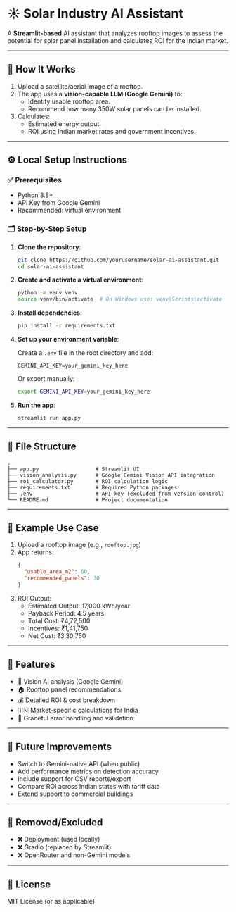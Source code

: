 # ☀️ Solar Industry AI Assistant

A **Streamlit-based** AI assistant that analyzes rooftop images to assess the potential for solar panel installation and calculates ROI for the Indian market.

---

## 🧠 How It Works

1. Upload a satellite/aerial image of a rooftop.
2. The app uses a **vision-capable LLM (Google Gemini)** to:
   - Identify usable rooftop area.
   - Recommend how many 350W solar panels can be installed.
3. Calculates:
   - Estimated energy output.
   - ROI using Indian market rates and government incentives.

---

## ⚙️ Local Setup Instructions

### ✅ Prerequisites

- Python 3.8+
- API Key from Google Gemini
- Recommended: virtual environment

### 🗂️ Step-by-Step Setup

1. **Clone the repository**:
   ```bash
   git clone https://github.com/yourusername/solar-ai-assistant.git
   cd solar-ai-assistant
   ```

2. **Create and activate a virtual environment**:
   ```bash
   python -m venv venv
   source venv/bin/activate  # On Windows use: venv\Scripts\activate
   ```

3. **Install dependencies**:
   ```bash
   pip install -r requirements.txt
   ```

4. **Set up your environment variable**:

   Create a `.env` file in the root directory and add:
   ```env
   GEMINI_API_KEY=your_gemini_key_here
   ```

   Or export manually:
   ```bash
   export GEMINI_API_KEY=your_gemini_key_here
   ```

5. **Run the app**:
   ```bash
   streamlit run app.py
   ```

---

## 📁 File Structure

```
.
├── app.py                  # Streamlit UI
├── vision_analysis.py      # Google Gemini Vision API integration
├── roi_calculator.py       # ROI calculation logic
├── requirements.txt        # Required Python packages
├── .env                    # API key (excluded from version control)
└── README.md               # Project documentation
```

---

## 🧪 Example Use Case

1. Upload a rooftop image (e.g., `rooftop.jpg`)
2. App returns:
   ```json
   {
     "usable_area_m2": 60,
     "recommended_panels": 30
   }
   ```
3. ROI Output:
   - Estimated Output: 17,000 kWh/year
   - Payback Period: 4.5 years
   - Total Cost: ₹4,72,500
   - Incentives: ₹1,41,750
   - Net Cost: ₹3,30,750

---

## 🧩 Features

- 🧠 Vision AI analysis (Google Gemini)
- 🏠 Rooftop panel recommendations
- 💰 Detailed ROI & cost breakdown
- 🇮🇳 Market-specific calculations for India
- 🧯 Graceful error handling and validation

---

## 📌 Future Improvements

- Switch to Gemini-native API (when public)
- Add performance metrics on detection accuracy
- Include support for CSV reports/export
- Compare ROI across Indian states with tariff data
- Extend support to commercial buildings

---

## 🛑 Removed/Excluded

- ❌ Deployment (used locally)
- ❌ Gradio (replaced by Streamlit)
- ❌ OpenRouter and non-Gemini models

---

## 📄 License

MIT License (or as applicable)
